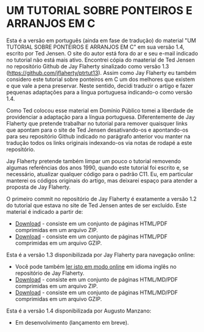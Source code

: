 # UM TUTORIAL SOBRE PONTEIROS E ARRANJOS EM C

Esta é a versão em português (ainda em fase de tradução) do material "UM TUTORIAL SOBRE PONTEIROS E ARRANJOS EM C" em sua versão 1.4, escrito por Ted Jensen. O site do autor está fora do ar e seu e-mail indicado no tutorial não está mais ativo. Encontrei cópia do maaterial de Ted Jensen no repositório Github de Jay Flaherty sinalizado como versão 1.3 (https://github.com/jflaherty/ptrtut13). Assim como Jay Flaherty eu também considero este tutorial sobre ponteiros em C um dos melhores que existem e que vale a pena preservar. Neste sentido, decidi traduzir o artigo e fazer pequenas adaptações para a língua portuguesa indicando-o como versão 1.4.

Como Ted colocou esse material em Domínio Público tomei a liberdade de providenciar a adaptação para a língua portuguesa. Diferentemente de Jay Flaherty que pretende trabalhar no tutorial para remover quaisquer links que apontam para o site de Ted Jensen desativando-os e apontando-os para seu repositório Github indicado no parágrafo anterior vou manter na tradução todos os links originais indexando-os via notas de rodapé a este repositório.

Jay Flaherty pretende também limpar um pouco o tutorial removendo algumas referências dos anos 1990, quando este tutorial foi escrito e, se necessário, atualizar qualquer código para o padrão C11. Eu, em particular manterei os códigos originais do artigo, mas deixarei espaço para atender a proposta de Jay Flaherty.

O primeiro commit no repositório de Jay Flaherty é exatamente a versão 1.2 do tutorial que estava no site de Ted Jensen antes de ser excluído. Este material é indicado a partir de:
*   [Download](https://github.com/jflaherty/ptrtut13/archive/v1.2.zip) - consiste em um conjunto de páginas HTML/PDF comprimidas em um arquivo ZIP.
*   [Download](https://github.com/jflaherty/ptrtut13/archive/v1.2.tar.gz) - consiste em um conjunto de páginas HTML/PDF comprimidas em um arquivo GZIP.

Esta é a versão 1.3 disponibilizada por Jay Flaherty para navegação online:
*   Você pode também [ler isto em modo online](md/pointers.md) em idioma inglês no repositório de Jay Flaherty.
*   [Download](https://github.com/jflaherty/ptrtut13/archive/v1.3.zip) - consiste em um conjunto de páginas HTML/MD/PDF comprimidas em um arquivo ZIP.
*   [Download](https://github.com/jflaherty/ptrtut13/archive/v1.3.tar.gz) - consiste em um conjunto de páginas HTML/MD/PDF comprimidas em um arquivo GZIP. 

Esta é a versão 1.4 disponibilizada por Augusto Manzano:
*   Em desenvolvimento (lançamento em breve). 
